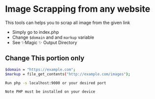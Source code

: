 # Image Scrapping from any website

This tools can helps you to scrap all image from the given link

- Simply go to index.php
- Change `$domain` and and `markup` variable
- See ✨Magic ✨ Output Directory

## Change This portion only

```sh
$domain = "https://example.com";
$markup = file_get_contents("http://example.com/images");

Run php -s localhost:9000 or your desired port

Note PHP must be installed on your device
```
